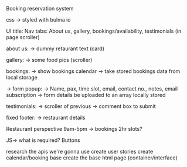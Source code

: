 Booking reservation system

css -> styled with bulma io

UI
title: 
Nav tabs: About us, gallery, bookings/availability, testimonials (in page scroller)

about us:
-> dummy retaurant text (card)

gallery:
-> some food pics (scroller)

bookings:
-> show bookings calendar -> take stored bookings data from local storage

-> form popup:
    -> Name, pax, time slot, email, contact no., notes, email subscription
        -> form details be uploaded to an array locally stored

testimonials:
-> scroller of previous
-> comment box to submit

fixed footer:
-> restaurant details


Restaurant perspective
9am-5pm
-> bookings 2hr slots?

JS-> what is required?
Buttons 



research the apis we're gonna use
create user stories
create calendar/booking base
create the base html page (container/interface)
